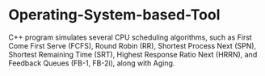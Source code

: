 # Operating-System-based-Tool
C++ program simulates several CPU scheduling algorithms, such as First Come First Serve (FCFS), Round Robin (RR), Shortest Process Next (SPN), Shortest Remaining Time (SRT), Highest Response Ratio Next (HRRN), and Feedback Queues (FB-1, FB-2i), along with Aging.
